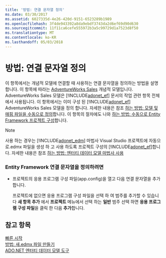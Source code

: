 ```yaml
---
title: '방법: 연결 문자열 정의'
ms.date: 03/30/2017
ms.assetid: 6027335d-4e26-420d-9151-6523289b1989
ms.openlocfilehash: 3f4de943392a8da9ebdf3743da2d6ef69d90d630
ms.sourcegitcommit: 11f11ca6cefe555972b3a5c99729d1a7523d8f50
ms.translationtype: MT
ms.contentlocale: ko-KR
ms.lasthandoff: 05/03/2018
---
```

# <a name="how-to-define-the-connection-string"></a>방법: 연결 문자열 정의
이 항목에서는 개념적 모델에 연결할 때 사용하는 연결 문자열을 정의하는 방법을 설명합니다. 이 항목에 따라는 [AdventureWorks Sales](http://msdn.microsoft.com/library/f16cd988-673f-4376-b034-129ca93c7832) 개념적 모델입니다. AdventureWorks Sales 모델은 [!INCLUDE[adonet_ef](../../../../../includes/adonet-ef-md.md)] 문서의 작업 관련 항목 전체에서 사용됩니다. 이 항목에서는 이미 구성 된 [!INCLUDE[adonet_ef](../../../../../includes/adonet-ef-md.md)] AdventureWorks Sales 모델을 정의 합니다. 자세한 내용은 참조 [하는 방법: 모델 및 매핑 파일을 수동으로 정의](http://msdn.microsoft.com/library/d4fd6864-f2a1-48f0-aa32-1e318775a99a)합니다. 이 항목의 절차에도 나와 [하는 방법: 수동으로 Entity Framework 프로젝트 구성](http://msdn.microsoft.com/library/73f6ae1d-b3b2-4577-aebd-ad5a75954e9e)합니다.  
  
> [!NOTE]
>  사용 하는 경우는 [!INCLUDE[adonet_edm](../../../../../includes/adonet-edm-md.md)] 마법사 Visual Studio 프로젝트에 자동으로.edmx 파일을 생성 하 고 사용 하도록 프로젝트 구성의 [!INCLUDE[adonet_ef](../../../../../includes/adonet-ef-md.md)]합니다. 자세한 내용은 참조 [하는 방법: 엔터티 데이터 모델 마법사 사용](http://msdn.microsoft.com/library/dadb058a-c5d9-4c5c-8b01-28044112231d)  
  
### <a name="to-define-the-entity-framework-connection-string"></a>Entity Framework 연결 문자열을 정의하려면  
  
-   프로젝트의 응용 프로그램 구성 파일(app.config)을 열고 다음 연결 문자열을 추가합니다.  
  
  
  
     프로젝트에 없으면 응용 프로그램 구성 파일을 선택 하 여 범주를 추가할 수 있습니다 **새 항목 추가** 에서 **프로젝트** 메뉴에서 선택 하는 **일반** 범주 선택 하면 **응용 프로그램 구성 파일**을 클릭 한 다음 **추가**합니다.  
  
## <a name="see-also"></a>참고 항목  
 [빠른 시작](http://msdn.microsoft.com/library/0bc534be-789f-4819-b9f6-76e51d961675)  
 [방법: 새.edmx 파일 만들기](http://msdn.microsoft.com/library/beb8189e-e51c-4051-839c-9902c224abf2)  
 [ADO.NET 엔터티 데이터 모델 도구](http://msdn.microsoft.com/library/91076853-0881-421b-837a-f582f36be527)
